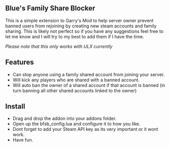 ## Blue's Family Share Blocker

This is a simple extension to Garry's Mod to help server owner prevent banned users from rejoining by creating new steam accounts and family sharing.
This is likely not perfect so if you have any suggestions feel free to let me know and I will try to my best to add them if I have the time.

*Please note that this only works with ULX currently*

## Features
- Can stop anyone using a family shared account from joining your server.
- Will kick any players who are shared with a banned account.
- Will auto ban the owner of a shared account if that account is banned (in turn banning all other shared accounts linked to the owner)

## Install
- Drag and drop the addon into your addons folder.
- Open up the bfsb_config.lua and configure it to how you like.
- Dont forget to add your Steam API key as its very important or it wont work.
- Have fun.